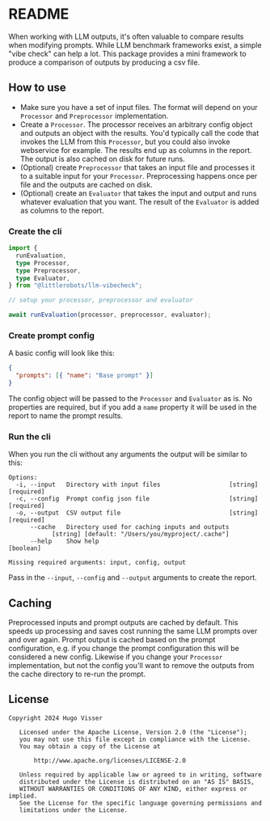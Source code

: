 # README

When working with LLM outputs, it's often valuable to compare results when modifying prompts.
While LLM benchmark frameworks exist, a simple "vibe check" can help a lot.
This package provides a mini framework to produce a comparison of outputs by producing a csv file.

## How to use

- Make sure you have a set of input files. The format will depend on your `Processor` and `Preprocessor` implementation.
- Create a `Processor`. The processor receives an arbitrary config object and outputs an object with the results. You'd typically call the code that invokes the LLM from this `Processor`, but you could also invoke webservice for example. The results end up as columns in the report. The output is also cached on disk for future runs.
- (Optional) create `Preprocessor` that takes an input file and processes it to a suitable input for your `Processor`. Preprocessing happens once per file and the outputs are cached on disk.
- (Optional) create an `Evaluator` that takes the input and output and runs whatever evaluation that you want. The result of the `Evaluator` is added as columns to the report.

### Create the cli

```typescript
import {
  runEvaluation,
  type Processor,
  type Preprocessor,
  type Evaluator,
} from "@littlerobots/llm-vibecheck";

// setup your processor, preprocessor and evaluator

await runEvaluation(processor, preprocessor, evaluator);
```

### Create prompt config

A basic config will look like this:

```json
{
  "prompts": [{ "name": "Base prompt" }]
}
```

The config object will be passed to the `Processor` and `Evaluator` as is. No properties are required, but if you add a `name` property it will be used in the report to name the prompt results.

### Run the cli

When you run the cli without any arguments the output will be similar to this:

```
Options:
  -i, --input   Directory with input files                   [string] [required]
  -c, --config  Prompt config json file                      [string] [required]
  -o, --output  CSV output file                              [string] [required]
      --cache   Directory used for caching inputs and outputs
            [string] [default: "/Users/you/myproject/.cache"]
      --help    Show help                                              [boolean]

Missing required arguments: input, config, output
```

Pass in the `--input`, `--config` and `--output` arguments to create the report.

## Caching

Preprocessed inputs and prompt outputs are cached by default. This speeds up processing and saves cost running the same LLM prompts over and over again. Prompt output is cached based on the prompt configuration, e.g. if you change the prompt configuration this will be considered a new config. Likewise if you change your `Processor` implementation, but not the config you'll want to remove the outputs from the cache directory to re-run the prompt.

## License

```
Copyright 2024 Hugo Visser

   Licensed under the Apache License, Version 2.0 (the "License");
   you may not use this file except in compliance with the License.
   You may obtain a copy of the License at

       http://www.apache.org/licenses/LICENSE-2.0

   Unless required by applicable law or agreed to in writing, software
   distributed under the License is distributed on an "AS IS" BASIS,
   WITHOUT WARRANTIES OR CONDITIONS OF ANY KIND, either express or implied.
   See the License for the specific language governing permissions and
   limitations under the License.
```
